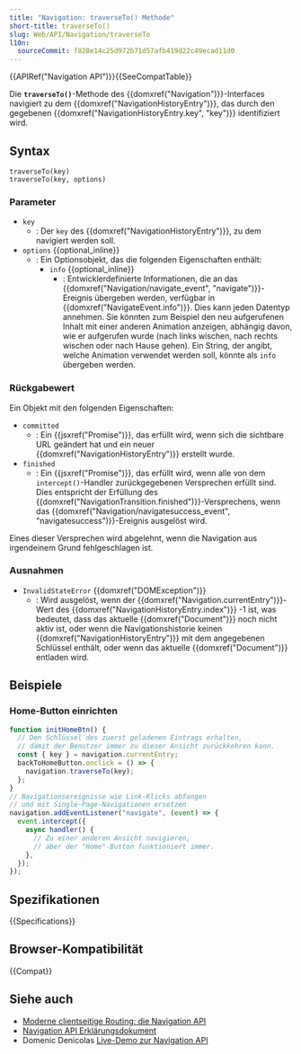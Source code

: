 ```yaml
---
title: "Navigation: traverseTo() Methode"
short-title: traverseTo()
slug: Web/API/Navigation/traverseTo
l10n:
  sourceCommit: f828e14c25d972b71d57afb419d22c49ecad11d0
---
```


{{APIRef("Navigation API")}}{{SeeCompatTable}}

Die **`traverseTo()`**-Methode des {{domxref("Navigation")}}-Interfaces navigiert zu dem {{domxref("NavigationHistoryEntry")}}, das durch den gegebenen {{domxref("NavigationHistoryEntry.key", "key")}} identifiziert wird.

## Syntax

```js-nolint
traverseTo(key)
traverseTo(key, options)
```

### Parameter

- `key`
  - : Der `key` des {{domxref("NavigationHistoryEntry")}}, zu dem navigiert werden soll.
- `options` {{optional_inline}}
  - : Ein Optionsobjekt, das die folgenden Eigenschaften enthält:
    - `info` {{optional_inline}}
      - : Entwicklerdefinierte Informationen, die an das {{domxref("Navigation/navigate_event", "navigate")}}-Ereignis übergeben werden, verfügbar in {{domxref("NavigateEvent.info")}}. Dies kann jeden Datentyp annehmen. Sie könnten zum Beispiel den neu aufgerufenen Inhalt mit einer anderen Animation anzeigen, abhängig davon, wie er aufgerufen wurde (nach links wischen, nach rechts wischen oder nach Hause gehen). Ein String, der angibt, welche Animation verwendet werden soll, könnte als `info` übergeben werden.

### Rückgabewert

Ein Objekt mit den folgenden Eigenschaften:

- `committed`
  - : Ein {{jsxref("Promise")}}, das erfüllt wird, wenn sich die sichtbare URL geändert hat und ein neuer {{domxref("NavigationHistoryEntry")}} erstellt wurde.
- `finished`
  - : Ein {{jsxref("Promise")}}, das erfüllt wird, wenn alle von dem `intercept()`-Handler zurückgegebenen Versprechen erfüllt sind. Dies entspricht der Erfüllung des {{domxref("NavigationTransition.finished")}}-Versprechens, wenn das {{domxref("Navigation/navigatesuccess_event", "navigatesuccess")}}-Ereignis ausgelöst wird.

Eines dieser Versprechen wird abgelehnt, wenn die Navigation aus irgendeinem Grund fehlgeschlagen ist.

### Ausnahmen

- `InvalidStateError` {{domxref("DOMException")}}
  - : Wird ausgelöst, wenn der {{domxref("Navigation.currentEntry")}}-Wert des {{domxref("NavigationHistoryEntry.index")}} -1 ist, was bedeutet, dass das aktuelle {{domxref("Document")}} noch nicht aktiv ist, oder wenn die Navigationshistorie keinen {{domxref("NavigationHistoryEntry")}} mit dem angegebenen Schlüssel enthält, oder wenn das aktuelle {{domxref("Document")}} entladen wird.

## Beispiele

### Home-Button einrichten

```js
function initHomeBtn() {
  // Den Schlüssel des zuerst geladenen Eintrags erhalten,
  // damit der Benutzer immer zu dieser Ansicht zurückkehren kann.
  const { key } = navigation.currentEntry;
  backToHomeButton.onclick = () => {
    navigation.traverseTo(key);
  };
}
// Navigationsereignisse wie Link-Klicks abfangen
// und mit Single-Page-Navigationen ersetzen
navigation.addEventListener("navigate", (event) => {
  event.intercept({
    async handler() {
      // Zu einer anderen Ansicht navigieren,
      // aber der "Home"-Button funktioniert immer.
    },
  });
});
```

## Spezifikationen

{{Specifications}}

## Browser-Kompatibilität

{{Compat}}

## Siehe auch

- [Moderne clientseitige Routing: die Navigation API](https://developer.chrome.com/docs/web-platform/navigation-api/)
- [Navigation API Erklärungsdokument](https://github.com/WICG/navigation-api/blob/main/README.md)
- Domenic Denicolas [Live-Demo zur Navigation API](https://gigantic-honored-octagon.glitch.me/)
